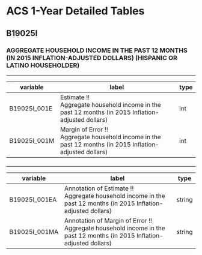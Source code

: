 # ACS 1-Year Detailed Tables

## B19025I

### AGGREGATE HOUSEHOLD INCOME IN THE PAST 12 MONTHS (IN 2015 INFLATION-ADJUSTED DOLLARS) (HISPANIC OR LATINO HOUSEHOLDER)

___

| variable | label | type |
| ----- | ----- | ----- |
| B19025I_001E | Estimate !!<br>Aggregate household income in the past 12 months (in 2015 Inflation-adjusted dollars) | int |
| B19025I_001M | Margin of Error !!<br>Aggregate household income in the past 12 months (in 2015 Inflation-adjusted dollars) | int |
### 

___

| variable | label | type |
| ----- | ----- | ----- |
| B19025I_001EA | Annotation of Estimate !!<br>Aggregate household income in the past 12 months (in 2015 Inflation-adjusted dollars) | string |
| B19025I_001MA | Annotation of Margin of Error !!<br>Aggregate household income in the past 12 months (in 2015 Inflation-adjusted dollars) | string |

